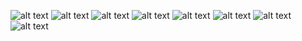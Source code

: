![alt text]()
![alt text]()
![alt text]()
![alt text]()
![alt text]()
![alt text]()
![alt text]()
![alt text]()
